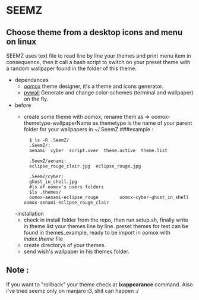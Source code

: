 # SEEMZ
## Choose theme from a desktop icons and menu on linux

SEEMZ uses text file to read line by line your themes and print menu item in consequence, then it call a bash script to switch on your preset theme with a random wallpaper found in the folder of this theme.
- dependances
  - <a href="https://github.com/themix-project/oomox">oomox</a> theme designer, it's a theme and icons generator.
  - <a href="https://github.com/dylanaraps/pywal">pywall</a> Generate and change color-schemes (terminal and wallpaper) on the fly.
- before
  - create some theme with oomox, rename them as  => oomox-themetype-wallpaperName as themetype is the name of your parent folder for your wallpapers in ~/.SeemZ
    ###example :

    ``` shell
      $ ls -R .SeemZ/
      .SeemZ/:
      aenami  cyber  script.over  theme.active  theme.list

      .SeemZ/aenami:
      eclipse_rouge_clair.jpg  eclipse_rouge.jpg

      .SeemZ/cyber:
      ghost_in_shell.jpg
      #ls of oomox's users folders
      $ls .themes/
      oomox-aenami-eclipse_rouge        oomox-cyber-ghost_in_shell        oomox-aenami-eclipse_rouge_clair

    ```
  -installation
    - check in install folder from the repo, then run setup.sh, finally write in theme.list your themes line by line.
preset themes for test can be found in themes_example, ready to be import in oomox with *index.theme* file
    - create directorys of your themes.
    - send wish's wallpaper in his themes folder.

## Note :
If you want to "rollback" your theme check at **lxappearance** command. Also i've tried seemz only on manjaro i3, shit can happen :/ 
